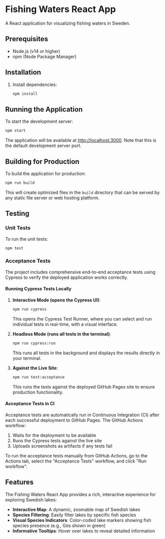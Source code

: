 # Fishing Waters React App

A React application for visualizing fishing waters in Sweden.

## Prerequisites

- Node.js (v14 or higher)
- npm (Node Package Manager)

## Installation

1. Install dependencies:

   ```bash
   npm install
   ```

## Running the Application

To start the development server:

```bash
npm start
```

The application will be available at <http://localhost:3000>. Note that this is the default development server port.

## Building for Production

To build the application for production:

```bash
npm run build
```

This will create optimized files in the `build` directory that can be served by any static file server or web hosting platform.

## Testing

### Unit Tests

To run the unit tests:

```bash
npm test
```

### Acceptance Tests

The project includes comprehensive end-to-end acceptance tests using Cypress to verify the deployed application works correctly.

#### Running Cypress Tests Locally

1. **Interactive Mode (opens the Cypress UI)**:
   ```bash
   npm run cypress
   ```
   This opens the Cypress Test Runner, where you can select and run individual tests in real-time, with a visual interface.

2. **Headless Mode (runs all tests in the terminal)**:
   ```bash
   npm run cypress:run
   ```
   This runs all tests in the background and displays the results directly in your terminal.

3. **Against the Live Site**:
   ```bash
   npm run test:acceptance
   ```
   This runs the tests against the deployed GitHub Pages site to ensure production functionality.

#### Acceptance Tests in CI

Acceptance tests are automatically run in Continuous Integration (CI) after each successful deployment to GitHub Pages. The GitHub Actions workflow:

1. Waits for the deployment to be available
2. Runs the Cypress tests against the live site
3. Uploads screenshots as artifacts if any tests fail

To run the acceptance tests manually from GitHub Actions, go to the Actions tab, select the "Acceptance Tests" workflow, and click "Run workflow".

## Features

The Fishing Waters React App provides a rich, interactive experience for exploring Swedish lakes:

- **Interactive Map**: A dynamic, zoomable map of Swedish lakes
- **Species Filtering**: Easily filter lakes by specific fish species
- **Visual Species Indicators**: Color-coded lake markers showing fish species presence (e.g., Gös shown in green)
- **Informative Tooltips**: Hover over lakes to reveal detailed information
